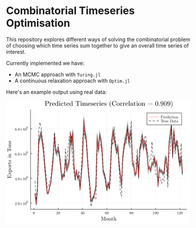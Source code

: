 # Combinatorial Timeseries Optimisation

This repository explores different ways of solving the combinatorial problem of choosing which time series sum together to give an overall time series of interest.

Currently implemented we have:
- An MCMC approach with `Turing.jl`
- A continuous relaxation approach with `Optim.jl`

Here's an example output using real data:

![Example output](/figures/realdata_example.png)
